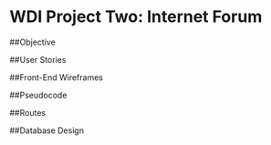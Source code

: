 # WDI Project Two: Internet Forum

##Objective


##User Stories


##Front-End Wireframes



##Pseudocode



##Routes



##Database Design
